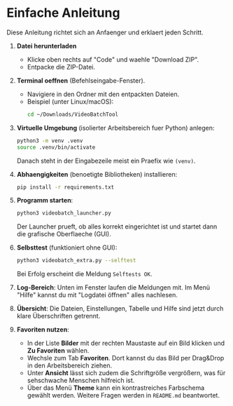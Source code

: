 # Einfache Anleitung

Diese Anleitung richtet sich an Anfaenger und erklaert jeden Schritt.

1. **Datei herunterladen**
   - Klicke oben rechts auf "Code" und waehle "Download ZIP".
   - Entpacke die ZIP-Datei.

2. **Terminal oeffnen** (Befehlseingabe-Fenster).
   - Navigiere in den Ordner mit den entpackten Dateien.
   - Beispiel (unter Linux/macOS):
     ```bash
     cd ~/Downloads/VideoBatchTool
     ```

3. **Virtuelle Umgebung** (isolierter Arbeitsbereich fuer Python) anlegen:
   ```bash
   python3 -m venv .venv
   source .venv/bin/activate
   ```
   Danach steht in der Eingabezeile meist ein Praefix wie `(venv)`.

4. **Abhaengigkeiten** (benoetigte Bibliotheken) installieren:
   ```bash
   pip install -r requirements.txt
   ```

5. **Programm starten**:
   ```bash
   python3 videobatch_launcher.py
   ```
   Der Launcher prueft, ob alles korrekt eingerichtet ist und startet dann die grafische Oberflaeche (GUI).

6. **Selbsttest** (funktioniert ohne GUI):
   ```bash
   python3 videobatch_extra.py --selftest
   ```
   Bei Erfolg erscheint die Meldung `Selftests OK`.
7. **Log-Bereich**:
   Unten im Fenster laufen die Meldungen mit. Im Menü "Hilfe" kannst du mit "Logdatei öffnen" alles nachlesen.
8. **Übersicht**:
   Die Dateien, Einstellungen, Tabelle und Hilfe sind jetzt durch klare Überschriften getrennt.
9. **Favoriten nutzen**:
   - In der Liste **Bilder** mit der rechten Maustaste auf ein Bild klicken und **Zu Favoriten** wählen.
   - Wechsle zum Tab **Favoriten**. Dort kannst du das Bild per Drag&Drop in den Arbeitsbereich ziehen.
   - Unter **Ansicht** lässt sich zudem die Schriftgröße vergrößern, was für sehschwache Menschen hilfreich ist.
   - Über das Menü **Theme** kann ein kontrastreiches Farbschema gewählt werden.
Weitere Fragen werden in `README.md` beantwortet.
